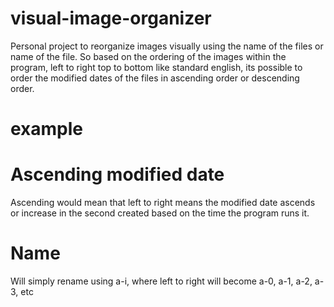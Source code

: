 # visual-image-organizer
Personal project to reorganize images visually using the name of the files or name of the file. So based on the ordering of the images within the program, 
left to right top to bottom like standard english, its possible to order the modified dates of the files in ascending order or descending order. 

# example
# Ascending modified date
Ascending would mean that left to right means the modified date ascends or increase in the second created based on the time the program runs it.

# Name
Will simply rename using a-i, where left to right will become a-0, a-1, a-2, a-3, etc

